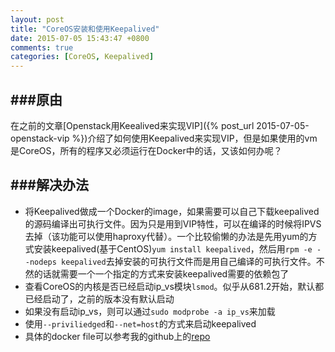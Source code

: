 ```yaml
---
layout: post
title: "CoreOS安装和使用Keepalived"
date: 2015-07-05 15:43:47 +0800
comments: true
categories: [CoreOS, Keepalived]
---
```


###原由
---
在之前的文章[Openstack用Keealived来实现VIP]({% post_url 2015-07-05-openstack-vip %})介绍了如何使用Keepalived来实现VIP，但是如果使用的vm是CoreOS，所有的程序又必须运行在Docker中的话，又该如何办呢？


###解决办法
---

- 将Keepalived做成一个Docker的image，如果需要可以自己下载keepalived的源码编译出可执行文件。因为只是用到VIP特性，可以在编译的时候将IPVS去掉（该功能可以使用haproxy代替）。一个比较偷懒的办法是先用yum的方式安装keepalived(基于CentOS)`yum install keepalived`，然后用`rpm -e --nodeps keepalived`去掉安装的可执行文件而是用自己编译的可执行文件。不然的话就需要一个一个指定的方式来安装keepalived需要的依赖包了
- 查看CoreOS的内核是否已经启动ip_vs模块`lsmod`。似乎从681.2开始，默认都已经启动了，之前的版本没有默认启动
- 如果没有启动ip_vs，则可以通过`sudo modprobe -a ip_vs`来加载
- 使用`--priviliedged`和`--net=host`的方式来启动keepalived
- 具体的docker file可以参考我的github上的[repo](https://github.com/duffqiu/keepalived)


